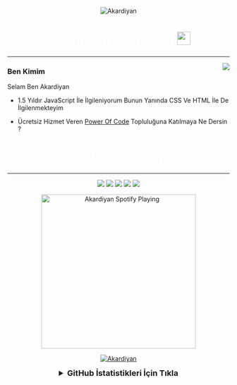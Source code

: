 <p align="center"> <img src="https://komarev.com/ghpvc/?username=Akardiyan&label=Profile%20Bakanlar&color=050505" alt="Akardiyan" /> </p>
<h1 align="center" style="color:#fff">
Selam Ben Akardiyan <img src="https://raw.githubusercontent.com/iampavangandhi/iampavangandhi/master/gifs/Hi.gif" width="30px">
</h1>
<hr> 
<img align="right" src="https://github-readme-stats.vercel.app/api/pin/?username=Akardiyan&repo=Akardiyan&show_owner=true&text_color=9f9f9f&bg_color=151515" />
<h3 align="left">
Ben Kimim
</h3>
<p align="left">Selam Ben Akardiyan</p>

- 1.5 Yıldır JavaScript İle İlgileniyorum Bunun Yanında CSS Ve HTML İle De İlgilenmekteyim

- Ücretsiz Hizmet Veren [Power Of Code](www.powerofcode.tk) Topluluğuna Katılmaya Ne Dersin ?
<h1 align="center" style="color:#fff">
Sosyal Medya Hesaplarım
</h4>
<hr>
<span>
  
<p align="center">
<a href="https://discord.com/users/733628096405831710" target"blank_"><img src="https://camo.githubusercontent.com/cfdb7a62449afe712e9eb92977cf8190acb14fb16e173e128eff89736e212a1e/68747470733a2f2f696d672e736869656c64732e696f2f62616467652f646973636f72642532302d3732383944412e7376673f267374796c653d666f722d7468652d6261646765266c6f676f3d646973636f7264266c6f676f436f6c6f723d7768697465"></a>
<a href="https://steamcommunity.com/id/kprhafox" target"blank_"><img src="https://img.shields.io/badge/steam%20-171a21.svg?&style=for-the-badge&logo=steam&logoColor=white"></a>
<a href="https://open.spotify.com/user/0kv9pxy5jg88pvr0277rv1j98" target"blank_"><img src="https://camo.githubusercontent.com/8b36f195a47af7355c39f1aeb80a128d1ed7522b1ed32f726bfa27f12ff54fc5/68747470733a2f2f696d672e736869656c64732e696f2f62616467652f53706f746966792532302d3165643736302e7376673f267374796c653d666f722d7468652d6261646765266c6f676f3d73706f74696679266c6f676f436f6c6f723d7768697465"></a>
<a href="https://github.com/Akardiyan" target"blank_"><img src="https://img.shields.io/badge/GitHub%20-191717.svg?&style=for-the-badge&logo=github&logoColor=white"></a>
<a href="https://www.twitch.tv/akardiyan" target"blank_"><img src="https://img.shields.io/badge/twitch%20-e3d3e0.svg?&style=for-the-badge&logo=twitch&logoColor=853476"></a>


 [<div align="center"><img src="https://spotify-github-profile.vercel.app/api/view?uid=0kv9pxy5jg88pvr0277rv1j98&cover_image=true&theme=default" alt="Akardiyan Spotify Playing" width="350" /></div>](https://open.spotify.com/user/0kv9pxy5jg88pvr0277rv1j98)
 

[<div align="center">![Akardiyan](https://lanyard-profile-readme.vercel.app/api/733628096405831710)</div>](https://discord.com/users/733628096405831710)
  


<details align="center">
<summary style="font-weight: bold; font-size: 18px">GitHub İstatistikleri İçin Tıkla</summary>
<img src="https://github-readme-stats.vercel.app/api/?username=Akardiyan&show_icons=true&title_color=fff&icon_color=EC1010&text_color=9f9f9f&bg_color=151515" width="%100" height="150px" alt="stats" />
<img src="https://github-readme-stats.vercel.app/api/top-langs/?username=Akardiyan&layout=compact&title_color=fff&text_color=9f9f9f&bg_color=151515" width="%100" height="150px" alt="stats" />
</details
 
